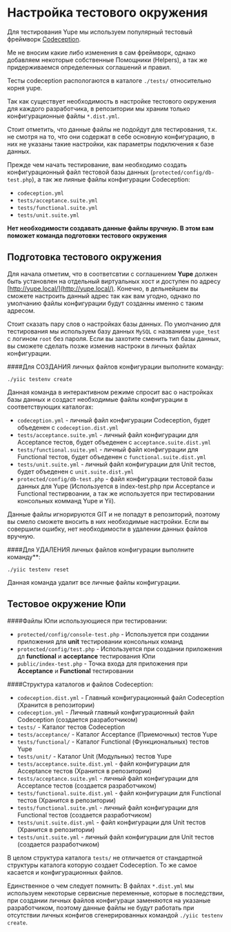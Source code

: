 Настройка тестового окружения
==========================

Для тестирования Yupe мы используем популярный тестовый фреймворк [Codeception](http://codeception.com/).

Ме не вносим какие либо изменения в сам фреймворк, однако добавляем некоторые собственные Помощники (Helpers),
а так же придерживаемся определенных соглашений и правил.

Тесты codeception распологаются в каталоге `./tests/` относительно корня yupe.

Так как существует необходимость в настройке тестового окружения для каждого разработчика,
в репозитории мы храним только конфигурационные файлы `*.dist.yml`.

Стоит отметить, что данные файлы не подойдут для тестирования, т.к. не смотря на то, что они содержат
в себе основную конфигурацию, в них не указаны такие настройки, как параметры подключения к базе данных.

Прежде чем начать тестирование, вам необходимо создать конфигурационный файл тестовой базы данных (`protected/config/db-test.php`),
а так же лияные файлы конфигурации Codeception:

- `codeception.yml`
- `tests/acceptance.suite.yml`
- `tests/functional.suite.yml`
- `tests/unit.suite.yml`

**Нет необходимости создавать данные файлы вручную. В этом вам поможет команда подготовки тестового окружения**

Подготовка тестового окружения
--------------------------

Для начала отметим, что в соответсвтии с соглашением **Yupe** должен быть установлен на отдельный виртуальных хост и доступен по адресу
[http://yupe.local/](http://yupe.local/). Конечно, в дельнейшем вы сможете настроить данный адрес так как вам угодно, однако
по умолчанию файлы конфигурации будут созданны именно с таким адресом.

Стоит сказать пару слов о настройках базы данных. По умолчанию для тестирования мы используем
базу данных `MySQL` с названием `yupe_test` с логином `root` без пароля. Если вы захотите сменить тип базы
данных, вы сможете сделать позже изменив настроки в личных файлах конфигурации.

####Для СОЗДАНИЯ личных файлов конфигурации выполните команду:

`./yiic testenv create`

Данная команда в интерактивном режиме спросит вас о настройках базы данных и создаст необходимые
файлы конфигурации в соответствующих каталогах:

- `codeception.yml` - личный файл конфигурации Codeception, будет объеденен с `codeception.dist.yml`
- `tests/acceptance.suite.yml` - личный файл конфигурации для Acceptance тестов, будет объеденен с `acceptance.suite.dist.yml`
- `tests/functional.suite.yml` - личный файл конфигурации для Functional тестов, будет объеденен с `functional.suite.dist.yml`
- `tests/unit.suite.yml` - личный файл конфигурации для Unit тестов, будет объеденен с `unit.suite.dist.yml`
- `protected/config/db-test.php` - файл конфигурации тестовой базы данных для Yupe
(Используется в index-test.php при Acceptance и Functional тестирвоании, а так же используется при тестировании консольных комманд Yupe и Yii).

Данные файлы игнорируются GIT и не попадут в репозиторий, поэтому вы смело сможете вносить в них необходимые настройки.
Если вы совершили ошибку, нет необходимости в удалении данных файлов вручную.

####Для УДАЛЕНИЯ личных файлов конфигурации выполните команду**:

`./yiic testenv reset`

Данная команда удалит все личные файлы конфигурации.

Тестовое окружение Юпи
--------------------------

####Файлы Юпи использующиеся при тестировании:

- `protected/config/console-test.php` - Используется при создании приложения для **unit** тестировании консольных команд
- `protected/config/test.php` - Используется при создании приложения дл **functional** и **acceptance** тестирования Юпи
- `public/index-test.php` - Точка входа для приложения при **Acceptance** и **Functional** тестировании

####Структура каталогов и файлов Codeception:

- `codeception.dist.yml` - Главный конфигурационный файл Codeception (Хранится в репозитории)
- `codeception.yml` - Личный главный конфигурационный файл Codeception (создается разработчиком)
- `tests/` - Каталог тестов Codeception
- `tests/acceptance/` - Каталог Acceptance (Приемочных) тестов Yupe
- `tests/functional/` - Каталог Functional (Функциональных) тестов Yupe
- `tests/unit/` - Каталог Unit (Модульных) тестов Yupe
- `tests/acceptance.suite.dist.yml` - файл конфигурации для Acceptance тестов (Хранится в репозитории)
- `tests/acceptance.suite.yml` - личный файл конфигурации для Acceptance тестов (создается разработчиком)
- `tests/functional.suite.dist.yml` - файл конфигурации для Functional тестов (Хранится в репозитории)
- `tests/functional.suite.yml` - личный файл конфигурации для Functional тестов (создается разработчиком)
- `tests/unit.suite.dist.yml` - файл конфигурации для Unit тестов (Хранится в репозитории)
- `tests/unit.suite.yml` - личный файл конфигурации для Unit тестов (создается разработчиком)

В целом структура каталога `tests/` не отличается от стандартной структуры каталога которую создает
Codeception. То же самое касается и конфигурационных файлов.

Единственное о чем следует помнить: В файлах `*.dist.yml` мы используем некоторые сервисные переменные, которые в последствии, при создании личных файлов конфигураци
заменяются на указаные разработчиком, поэтому данные файлы не будут работать при отсутствии личных конфигов сгенерированных
командой `./yiic testenv create`.
